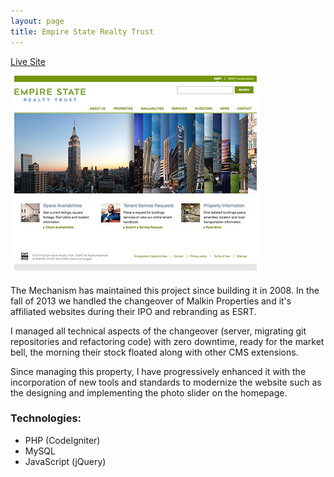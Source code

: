 ```yaml
---
layout: page
title: Empire State Realty Trust
---
```


<a href="http://www.empirestaterealtytrust.com" title="Empire State Realty Trust" rel="external">Live Site</a>

<div class="image-wrap">
	<a href="http://www.empirestaterealtytrust.com" title="Empire State Realty Trust" rel="external">
		<img src="/images/esrt-preview.jpg" title="ESRT Preview" alt="ESRT Preview">
	</a>
</div>

The Mechanism has maintained this project since building it in 2008. In the fall of 2013 we handled the changeover of Malkin Properties and it's affiliated websites during their IPO and rebranding as ESRT.

I managed all technical aspects of the changeover (server, migrating git repositories and refactoring code) with zero downtime, ready for the market bell, the morning their stock floated along with other CMS extensions.

Since managing this property, I have progressively enhanced it with the incorporation of new tools and standards to modernize the website such as the designing and implementing the photo slider on the homepage.

### Technologies:

* PHP (CodeIgniter)
* MySQL
* JavaScript (jQuery)
